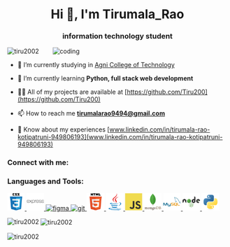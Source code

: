 <h1 align="center">Hi 👋, I'm Tirumala_Rao</h1>
<h3 align="center">information technology student</h3>

<img align="right" alt="coding" width="400" scr="https://github.com/Tiru2002/Tiru2002/blob/main/Gif.gif">

<p align="left"> <img src="https://komarev.com/ghpvc/?username=tiru2002&label=Profile%20views&color=0e75b6&style=flat" alt="tiru2002" /> </p>

- 🔭 I’m currently studying in [Agni College of Technology](https://www.bing.com/search?q=agni+college+of+technology&form=ANNTH1&refig=31d3028e2f5b4c0191993744a44e6a80&pc=U531&sp=1&lq=0&qs=LS&pq=agni+&sc=10-5&cvid=31d3028e2f5b4c0191993744a44e6a80)

- 🌱 I’m currently learning **Python, full stack web development**

- 👨‍💻 All of my projects are available at [https://github.com/Tiru200](https://github.com/Tiru200)

- 📫 How to reach me **tirumalarao9494@gmail.com**

- 📄 Know about my experiences [www.linkedin.com/in/tirumala-rao-kotipatruni-949806193](www.linkedin.com/in/tirumala-rao-kotipatruni-949806193)

<h3 align="left">Connect with me:</h3>
<p align="left">
</p>

<h3 align="left">Languages and Tools:</h3>
<p align="left"> <a href="https://www.w3schools.com/css/" target="_blank" rel="noreferrer"> <img src="https://raw.githubusercontent.com/devicons/devicon/master/icons/css3/css3-original-wordmark.svg" alt="css3" width="40" height="40"/> </a> <a href="https://expressjs.com" target="_blank" rel="noreferrer"> <img src="https://raw.githubusercontent.com/devicons/devicon/master/icons/express/express-original-wordmark.svg" alt="express" width="40" height="40"/> </a> <a href="https://www.figma.com/" target="_blank" rel="noreferrer"> <img src="https://www.vectorlogo.zone/logos/figma/figma-icon.svg" alt="figma" width="40" height="40"/> </a> <a href="https://git-scm.com/" target="_blank" rel="noreferrer"> <img src="https://www.vectorlogo.zone/logos/git-scm/git-scm-icon.svg" alt="git" width="40" height="40"/> </a> <a href="https://www.w3.org/html/" target="_blank" rel="noreferrer"> <img src="https://raw.githubusercontent.com/devicons/devicon/master/icons/html5/html5-original-wordmark.svg" alt="html5" width="40" height="40"/> </a> <a href="https://www.java.com" target="_blank" rel="noreferrer"> <img src="https://raw.githubusercontent.com/devicons/devicon/master/icons/java/java-original.svg" alt="java" width="40" height="40"/> </a> <a href="https://developer.mozilla.org/en-US/docs/Web/JavaScript" target="_blank" rel="noreferrer"> <img src="https://raw.githubusercontent.com/devicons/devicon/master/icons/javascript/javascript-original.svg" alt="javascript" width="40" height="40"/> </a> <a href="https://www.mongodb.com/" target="_blank" rel="noreferrer"> <img src="https://raw.githubusercontent.com/devicons/devicon/master/icons/mongodb/mongodb-original-wordmark.svg" alt="mongodb" width="40" height="40"/> </a> <a href="https://www.mysql.com/" target="_blank" rel="noreferrer"> <img src="https://raw.githubusercontent.com/devicons/devicon/master/icons/mysql/mysql-original-wordmark.svg" alt="mysql" width="40" height="40"/> </a> <a href="https://nodejs.org" target="_blank" rel="noreferrer"> <img src="https://raw.githubusercontent.com/devicons/devicon/master/icons/nodejs/nodejs-original-wordmark.svg" alt="nodejs" width="40" height="40"/> </a> <a href="https://www.python.org" target="_blank" rel="noreferrer"> <img src="https://raw.githubusercontent.com/devicons/devicon/master/icons/python/python-original.svg" alt="python" width="40" height="40"/> </a> </p>

<p><img align="left" src="https://github-readme-stats.vercel.app/api/top-langs?username=tiru2002&show_icons=true&locale=en&layout=compact" alt="tiru2002" /></p>

<p>&nbsp;<img align="center" src="https://github-readme-stats.vercel.app/api?username=tiru2002&show_icons=true&locale=en" alt="tiru2002" /></p>

<p><img align="center" src="https://github-readme-streak-stats.herokuapp.com/?user=tiru2002&" alt="tiru2002" /></p>
